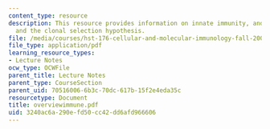 ```yaml
---
content_type: resource
description: This resource provides information on innate immunity, and lymphocytes
  and the clonal selection hypothesis.
file: /media/courses/hst-176-cellular-and-molecular-immunology-fall-2005/3240ac6a290efd50cc42dd6afd966606_overviewimmune.pdf
file_type: application/pdf
learning_resource_types:
- Lecture Notes
ocw_type: OCWFile
parent_title: Lecture Notes
parent_type: CourseSection
parent_uid: 70516006-6b3c-70dc-617b-15f2e4eda35c
resourcetype: Document
title: overviewimmune.pdf
uid: 3240ac6a-290e-fd50-cc42-dd6afd966606
---
```

